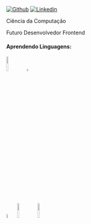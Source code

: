 

[![Github](https://img.shields.io/badge/-Github-000?style=flat&logo=Github&logoColor=white)](https://github.com/alexcristofari)
[![Linkedin](https://img.shields.io/badge/-LinkedIn-blue?style=flat&logo=Linkedin&logoColor=white)](https://www.linkedin.com/in/alexsandercristofari/)

Ciência da Computação 

Futuro Desenvolvedor Frontend 

####  Aprendendo Linguagens: 
<p>
<code><img width="10%" src="https://www.vectorlogo.zone/logos/java/java-horizontal.svg"></code>
<code><img width="4%" src="https://www.vectorlogo.zone/logos/javascript/javascript-icon.svg"></code>
<br />
<code><img width="5%" src="https://www.vectorlogo.zone/logos/w3_css/w3_css-official.svg"></code>
<code><img width="10%" src="https://www.vectorlogo.zone/logos/python/python-ar21.svg"></code>
<code><img width="10%" src="https://www.vectorlogo.zone/logos/w3_html5/w3_html5-ar21.svg"></code>

